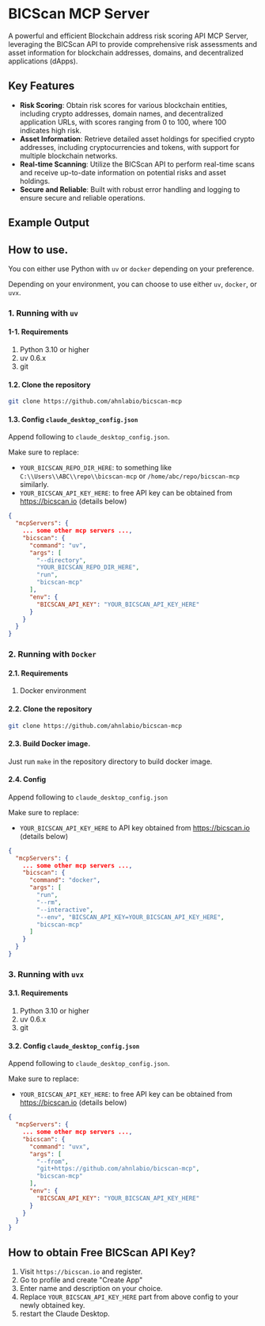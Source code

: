# BICScan MCP Server
A powerful and efficient Blockchain address risk scoring API MCP Server, leveraging the BICScan API to provide comprehensive risk assessments and asset information for blockchain addresses, domains, and decentralized applications (dApps).

## Key Features
- **Risk Scoring**: Obtain risk scores for various blockchain entities, including crypto addresses, domain names, and decentralized application URLs, with scores ranging from 0 to 100, where 100 indicates high risk.
- **Asset Information**: Retrieve detailed asset holdings for specified crypto addresses, including cryptocurrencies and tokens, with support for multiple blockchain networks.
- **Real-time Scanning**: Utilize the BICScan API to perform real-time scans and receive up-to-date information on potential risks and asset holdings.
- **Secure and Reliable**: Built with robust error handling and logging to ensure secure and reliable operations.

## Example Output

## How to use.

You con either use Python with `uv` or `docker` depending on your preference.

Depending on your environment, you can choose to use either `uv`, `docker`, or `uvx`.

### 1. Running with `uv`

#### 1-1. Requirements
1. Python 3.10 or higher
2. uv 0.6.x
3. git

#### 1.2. Clone the repository
```sh
git clone https://github.com/ahnlabio/bicscan-mcp
```

#### 1.3. Config `claude_desktop_config.json`

Append following to `claude_desktop_config.json`.

Make sure to replace:
 - `YOUR_BICSCAN_REPO_DIR_HERE`: to something like `C:\\Users\\ABC\\repo\\bicscan-mcp` or `/home/abc/repo/bicscan-mcp` similarly.
 - `YOUR_BICSCAN_API_KEY_HERE`: to free API key can be obtained from https://bicscan.io (details below)

```json
{
  "mcpServers": {
    ... some other mcp servers ...,
    "bicscan": {
      "command": "uv",
      "args": [
        "--directory",
        "YOUR_BICSCAN_REPO_DIR_HERE",
        "run",
        "bicscan-mcp"
      ],
      "env": {
        "BICSCAN_API_KEY": "YOUR_BICSCAN_API_KEY_HERE"
      }
    }
  }
}
```


### 2. Running with `Docker`

#### 2.1. Requirements
1. Docker environment


#### 2.2. Clone the repository
```sh
git clone https://github.com/ahnlabio/bicscan-mcp
```

#### 2.3. Build Docker image.

Just run `make` in the repository directory to build docker image.


#### 2.4. Config
Append following to `claude_desktop_config.json`

Make sure to replace:
 - `YOUR_BICSCAN_API_KEY_HERE` to API key obtained from https://bicscan.io (details below)

```json
{
  "mcpServers": {
    ... some other mcp servers ...,
    "bicscan": {
      "command": "docker",
      "args": [
        "run",
        "--rm",
        "--interactive",
        "--env", "BICSCAN_API_KEY=YOUR_BICSCAN_API_KEY_HERE",
        "bicscan-mcp"
      ]
    }
  }
}
```

### 3. Running with `uvx`

#### 3.1. Requirements
1. Python 3.10 or higher
2. uv 0.6.x
3. git

#### 3.2. Config `claude_desktop_config.json`

Append following to `claude_desktop_config.json`.

Make sure to replace:
 - `YOUR_BICSCAN_API_KEY_HERE`: to free API key can be obtained from https://bicscan.io (details below)

```json
{
  "mcpServers": {
    ... some other mcp servers ...,
    "bicscan": {
      "command": "uvx",
      "args": [
        "--from",
        "git+https://github.com/ahnlabio/bicscan-mcp",
        "bicscan-mcp"
      ],
      "env": {
        "BICSCAN_API_KEY": "YOUR_BICSCAN_API_KEY_HERE"
      }
    }
  }
}
```



## How to obtain Free BICScan API Key?

1. Visit `https://bicscan.io` and register.
2. Go to profile and create "Create App"
3. Enter name and description on your choice.
4. Replace `YOUR_BICSCAN_API_KEY_HERE` part from above config to your newly obtained key.
5. restart the Claude Desktop.